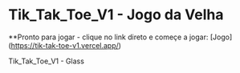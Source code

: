 # Tik_Tak_Toe_V1 - Jogo da Velha 

**Pronto para jogar - clique no link direto e começe a jogar:
[Jogo] (https://tik-tak-toe-v1.vercel.app/)

Tik_Tak_Toe_V1 - Glass
